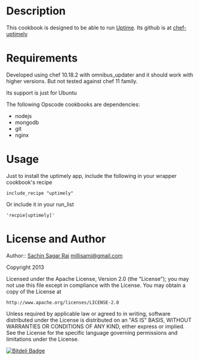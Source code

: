 # Description

This cookbook is designed to be able to run [Uptime](https://github.com/fzaninotto/uptime).
Its github is at [chef-uptimely](https://github.com/millisami/chef-uptimely)

# Requirements

Developed using chef 10.18.2 with omnibus_updater and it should work with higher versions. But not tested against chef 11 family.

Its support is just for Ubuntu

The following Opscode cookbooks are dependencies:

* nodejs
* mongodb
* git
* nginx

# Usage

Just to install the uptimely app, include the following in your wrapper cookbook's recipe

    include_recipe "uptimely"

Or include it in your run_list

    'recpie[uptimely]'


License and Author
==================

Author:: [Sachin Sagar Rai](http://nepalonrails.com) millisami@gmail.com

Copyright 2013

Licensed under the Apache License, Version 2.0 (the "License");
you may not use this file except in compliance with the License.
You may obtain a copy of the License at

    http://www.apache.org/licenses/LICENSE-2.0

Unless required by applicable law or agreed to in writing, software
distributed under the License is distributed on an "AS IS" BASIS,
WITHOUT WARRANTIES OR CONDITIONS OF ANY KIND, either express or implied.
See the License for the specific language governing permissions and
limitations under the License.


[![Bitdeli Badge](https://d2weczhvl823v0.cloudfront.net/millisami/chef-uptimely/trend.png)](https://bitdeli.com/free "Bitdeli Badge")

